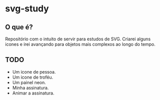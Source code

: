 # svg-study


## O que é?
Repositório com o intuito de servir para estudos de SVG. Criarei alguns icones e irei avançando para objetos mais complexos ao longo do tempo.

## TODO

- Um icone de pessoa.
- Um icone de troféu.
- Um painel neon.
- Minha assinatura.
- Animar a assinatura.
